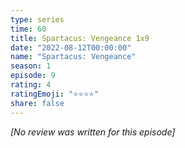 ```yaml
---
type: series
time: 60
title: Spartacus: Vengeance 1x9
date: "2022-08-12T00:00:00"
name: "Spartacus: Vengeance"
season: 1
episode: 9
rating: 4
ratingEmoji: "⭐️⭐️⭐️⭐️"
share: false
---
```


_[No review was written for this episode]_

